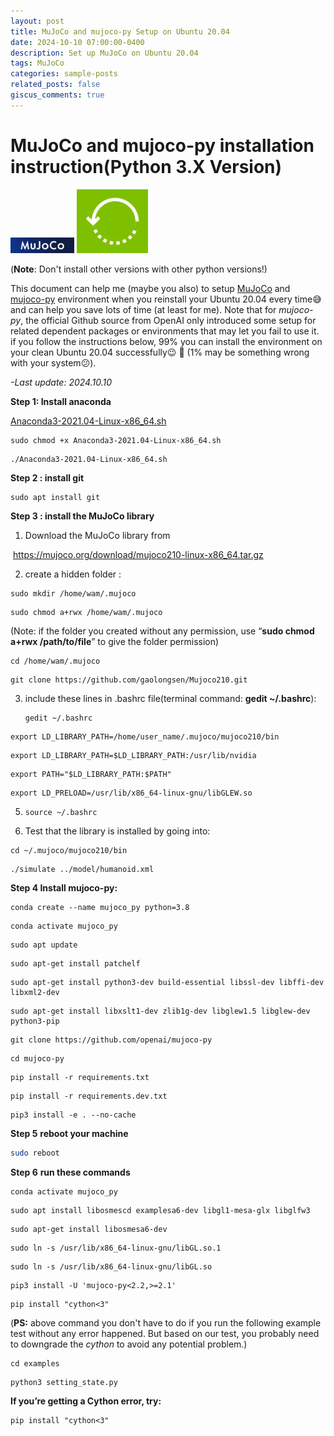 ```yaml
---
layout: post
title: MuJoCo and mujoco-py Setup on Ubuntu 20.04
date: 2024-10-10 07:00:00-0400
description: Set up MuJoCo on Ubuntu 20.04 
tags: MuJoCo
categories: sample-posts
related_posts: false
giscus_comments: true
---
```


# **MuJoCo and mujoco-py installation instruction(Python 3.X Version)**

<img src="https://github.com/JackTony123/picx-images-hosting/raw/master/mujoco.67xg5uq8bg.webp" style="zoom: 10%;" /> <img src="https://github.com/JackTony123/picx-images-hosting/raw/master/recover.6ik9z07zsy.webp" style="zoom: 48%;" />



(**Note**: Don't install other versions with other python versions!)

This document can help me (maybe you also) to setup [MuJoCo](https://mujoco.org/) and [mujoco-py](https://github.com/openai/mujoco-py) environment when you reinstall your Ubuntu 20.04 every time:sweat_smile: and can help you save lots of time (at least for me). Note that for *mujoco-py*, the official Github source from OpenAI only introduced some setup for related dependent packages or environments that may let you fail to use it. if you follow the instructions below, 99% you can install the environment on your clean Ubuntu 20.04 successfully:wink: :dancer: (1% may be something wrong with your system:confused:).

*-Last update: 2024.10.10*

**Step 1: Install anaconda**

[Anaconda3-2021.04-Linux-x86_64.sh](https://repo.anaconda.com/archive/Anaconda3-2024.06-1-Linux-x86_64.sh)

```shell
sudo chmod +x Anaconda3-2021.04-Linux-x86_64.sh
```

```shell
./Anaconda3-2021.04-Linux-x86_64.sh
```

**Step 2 : install git**

```shell
sudo apt install git
```

**Step 3 : install the MuJoCo library**

1. Download the MuJoCo library from 

​	https://mujoco.org/download/mujoco210-linux-x86_64.tar.gz

2. create a hidden folder :

```shell
sudo mkdir /home/wam/.mujoco
```

```shell
sudo chmod a+rwx /home/wam/.mujoco
```

(Note: if the folder you created without any permission, use “**sudo chmod a+rwx   /path/to/file**” to give the folder permission)

```shell
cd /home/wam/.mujoco
```

```shell
git clone https://github.com/gaolongsen/Mujoco210.git
```

3. include these lines in .bashrc file(terminal command: **gedit ~/.bashrc**):

   ```shell
   gedit ~/.bashrc
   ```

```shell
export LD_LIBRARY_PATH=/home/user_name/.mujoco/mujoco210/bin
```

```shell
export LD_LIBRARY_PATH=$LD_LIBRARY_PATH:/usr/lib/nvidia
```

```shell
export PATH="$LD_LIBRARY_PATH:$PATH"
```

```shell
export LD_PRELOAD=/usr/lib/x86_64-linux-gnu/libGLEW.so
```



5. ```shell
   source ~/.bashrc
   ```

6. Test that the library is installed by going into:

```shell
cd ~/.mujoco/mujoco210/bin
```

```shell
./simulate ../model/humanoid.xml
```

**Step 4 Install mujoco-py:**

```shell
conda create --name mujoco_py python=3.8
```

```shell
conda activate mujoco_py
```

```shell
sudo apt update
```

```shell
sudo apt-get install patchelf
```

```shell
sudo apt-get install python3-dev build-essential libssl-dev libffi-dev libxml2-dev 
```

```
sudo apt-get install libxslt1-dev zlib1g-dev libglew1.5 libglew-dev python3-pip
```

```shell
git clone https://github.com/openai/mujoco-py
```

```shell
cd mujoco-py
```

```shell
pip install -r requirements.txt
```

```shell
pip install -r requirements.dev.txt
```

```shell
pip3 install -e . --no-cache
```

**Step 5** **reboot your machine**

```sh
sudo reboot
```

**Step 6** **run these commands**

```shell
conda activate mujoco_py
```

```shell
sudo apt install libosmescd examplesa6-dev libgl1-mesa-glx libglfw3
```

```shell
sudo apt-get install libosmesa6-dev
```

```shell
sudo ln -s /usr/lib/x86_64-linux-gnu/libGL.so.1 
```

```shell
sudo ln -s /usr/lib/x86_64-linux-gnu/libGL.so
```

```shell
pip3 install -U 'mujoco-py<2.2,>=2.1'
```

```shell
pip install "cython<3"
```

(**PS:** above command you don't have to do if you run the following example test without any error happened. But based on our test, you probably need to downgrade the *cython* to avoid any potential problem.)

```shell
cd examples
```

```shell
python3 setting_state.py
```

**If you’re getting a Cython error, try:**

```shell
pip install "cython<3"
```
